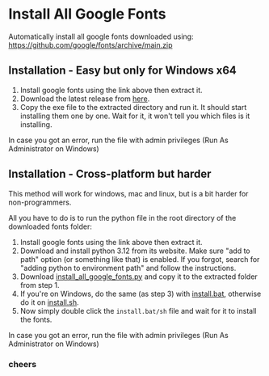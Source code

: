 # Install All Google Fonts

Automatically install all google fonts downloaded using:
https://github.com/google/fonts/archive/main.zip

## Installation - Easy but only for Windows x64

1. Install google fonts using the link above then extract it.
2. Download the latest release from [here](https://github.com/zmn-hamid/install-google-fonts/releases/latest).
3. Copy the exe file to the extracted directory and run it. It should start installing them one by one. Wait for it, it won't tell you which files is it installing.

In case you got an error, run the file with admin privileges (Run As Administrator on Windows)

## Installation - Cross-platform but harder

This method will work for windows, mac and linux, but is a bit harder for non-programmers.

All you have to do is to run the python file in the root directory of the downloaded fonts folder:

1. Install google fonts using the link above then extract it.
2. Download and install python 3.12 from its website. Make sure "add to path" option (or something like that) is enabled. If you forgot, search for "adding python to environment path" and follow the instructions.
3. Download [install_all_google_fonts.py](install_all_google_fonts.py) and copy it to the
    extracted folder from step 1.
4. If you're on Windows, do the same (as step 3) with [install.bat](cross_platform_installation/install.bat), otherwise do it on [install.sh](cross_platform_installation/install.sh).
5. Now simply double click the `install.bat/sh` file and wait for it to install the fonts.

In case you got an error, run the file with admin privileges (Run As Administrator on Windows)

### cheers
